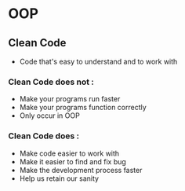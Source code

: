 # OOP

## Clean Code

- Code that's easy to understand and to work with

### Clean Code does not :

- Make your programs run faster
- Make your programs function correctly
- Only occur in OOP

### Clean Code does :

- Make code easier to work with
- Make it easier to find and fix bug
- Make the development process faster
- Help us retain our sanity
